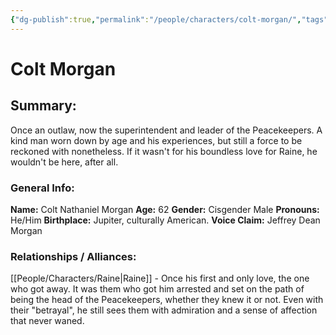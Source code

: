 ```yaml
---
{"dg-publish":true,"permalink":"/people/characters/colt-morgan/","tags":["characters"],"dgHomeLink":true}
---
```


# Colt Morgan

## Summary: 

 Once an outlaw, now the superintendent and leader of the Peacekeepers. A kind man worn down by age and his experiences, but still a force to be reckoned with nonetheless. If it wasn't for his boundless love for Raine, he wouldn't be here, after all.

### General Info:

**Name:** Colt Nathaniel Morgan
**Age:** 62
**Gender:** Cisgender Male
**Pronouns:** He/Him
**Birthplace:** Jupiter, culturally American.
**Voice Claim:** Jeffrey Dean Morgan

### Relationships / Alliances:
[[People/Characters/Raine\|Raine]] -  Once his first and only love, the one who got away. It was them who got him arrested and set on the path of being the head of the Peacekeepers, whether they knew it or not. Even with their "betrayal", he still sees them with admiration and a sense of affection that never waned.


